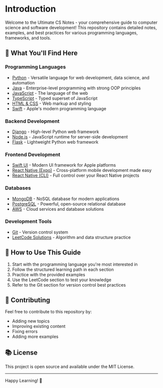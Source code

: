 # Introduction

Welcome to the Ultimate CS Notes - your comprehensive guide to computer science and software development! This repository contains detailed notes, examples, and best practices for various programming languages, frameworks, and tools.

## 🎯 What You'll Find Here

### Programming Languages

* [Python](programming-languages/python/) - Versatile language for web development, data science, and automation
* [Java](programming-languages/java.md) - Enterprise-level programming with strong OOP principles
* [JavaScript](programming-languages/javascript.md) - The language of the web
* [TypeScript](programming-languages/typescript.md) - Typed superset of JavaScript
* [HTML & CSS](programming-languages/html-css.md) - Web markup and styling
* [Swift](programming-languages/swift.md) - Apple's modern programming language

### Backend Development

* [Django](backend-development/django.md) - High-level Python web framework
* [Node.js](backend-development/nodejs.md) - JavaScript runtime for server-side development
* [Flask](backend-development/flask/) - Lightweight Python web framework

### Frontend Development

* [Swift UI](frontend-development/swiftui.md) - Modern UI framework for Apple platforms
* [React Native (Expo)](frontend-development/react-native-expo.md) - Cross-platform mobile development made easy
* [React Native (CLI)](frontend-development/react-native-cli.md) - Full control over your React Native projects

### Databases

* [MongoDB](databases/mongodb/) - NoSQL database for modern applications
* [PostgreSQL](databases/postgresql/) - Powerful, open-source relational database
* [AWS](databases/aws/) - Cloud services and database solutions

### Development Tools

* [Git](development-tools/git.md) - Version control system
* [LeetCode Solutions](development-tools/leetcode-solutions) - Algorithm and data structure practice

## 🚀 How to Use This Guide

1. Start with the programming language you're most interested in
2. Follow the structured learning path in each section
3. Practice with the provided examples
4. Use the LeetCode section to test your knowledge
5. Refer to the Git section for version control best practices

## 📝 Contributing

Feel free to contribute to this repository by:

* Adding new topics
* Improving existing content
* Fixing errors
* Adding more examples

## 📚 License

This project is open source and available under the MIT License.

***

Happy Learning! 🎉
